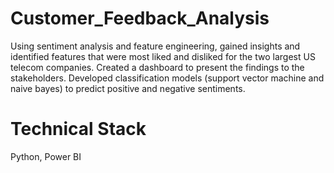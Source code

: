 # Customer_Feedback_Analysis
Using sentiment analysis and feature engineering, gained insights and identified features that were most liked and disliked for the two largest US telecom companies. Created a  dashboard to present the findings to the stakeholders. Developed classification models (support vector machine and naive bayes) to predict positive and negative sentiments.

# Technical Stack
Python, Power BI
